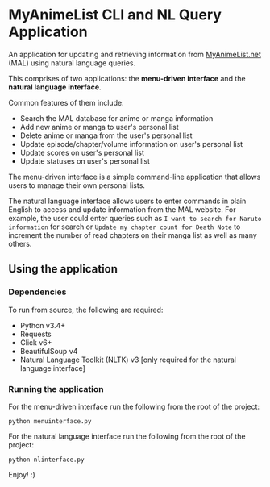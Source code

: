 # MyAnimeList CLI and NL Query Application
An application for updating and retrieving information from [MyAnimeList.net](https://www.myanimelist.net) (MAL) using natural language queries.

This comprises of two applications: the **menu-driven interface** and the **natural language interface**.

Common features of them include:
- Search the MAL database for anime or manga information
- Add new anime or manga to user's personal list
- Delete anime or manga from the user's personal list
- Update episode/chapter/volume information on user's personal list
- Update scores on user's personal list
- Update statuses on user's personal list

The menu-driven interface is a simple command-line application that allows users to manage their own personal lists.

The natural language interface allows users to enter commands in plain English to access and update information from the MAL website. For example, the user could enter queries such as `I want to search for Naruto information` for search or `Update my chapter count for Death Note` to increment the number of read chapters on their manga list as well as many others.

## Using the application
### Dependencies
To run from source, the following are required:
- Python v3.4+
- Requests
- Click v6+
- BeautifulSoup v4
- Natural Language Toolkit (NLTK) v3 [only required for the natural language interface]

### Running the application
For the menu-driven interface run the following from the root of the project:
```
python menuinterface.py
```
For the natural language interface run the following from the root of the project:
```
python nlinterface.py
```

Enjoy! :)
